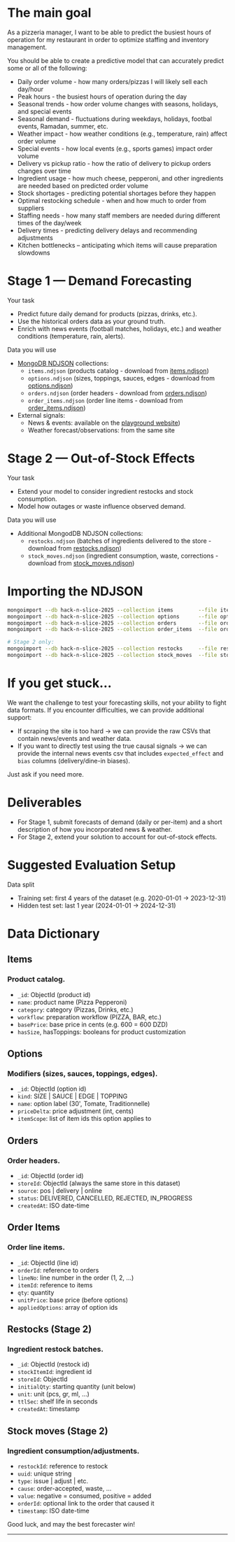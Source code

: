 # The main goal

As a pizzeria manager, I want to be able to predict the busiest hours of operation for my restaurant
in order to optimize staffing and inventory management.

You should be able to create a predictive model that can accurately predict some or all of the following:

- Daily order volume - how many orders/pizzas I will likely sell each day/hour
- Peak hours - the busiest hours of operation during the day
- Seasonal trends - how order volume changes with seasons, holidays, and special events
- Seasonal demand - fluctuations during weekdays, holidays, footbal events, Ramadan, summer, etc.
- Weather impact - how weather conditions (e.g., temperature, rain) affect order volume
- Special events - how local events (e.g., sports games) impact order volume
- Delivery vs pickup ratio - how the ratio of delivery to pickup orders changes over time
- Ingredient usage - how much cheese, pepperoni, and other ingredients are needed based on predicted order volume
- Stock shortages - predicting potential shortages before they happen
- Optimal restocking schedule - when and how much to order from suppliers
- Staffing needs - how many staff members are needed during different times of the day/week
- Delivery times - predicting delivery delays and recommending adjustments
- Kitchen bottlenecks – anticipating which items will cause preparation slowdowns

# Stage 1 — Demand Forecasting

Your task

- Predict future daily demand for products (pizzas, drinks, etc.).
- Use the historical orders data as your ground truth.
- Enrich with news events (football matches, holidays, etc.) and weather conditions (temperature, rain, alerts).

Data you will use

- [MongoDB NDJSON] collections:
    - `items.ndjson` (products catalog - download from [items.ndjson])
    - `options.ndjson` (sizes, toppings, sauces, edges - download from [options.ndjson])
    - `orders.ndjson` (order headers - download from [orders.ndjson])
    - `order_items.ndjson` (order line items - download from [order_items.ndjson])
- External signals:
    - News & events: available on the [playground website])
    - Weather forecast/observations: from the same site

# Stage 2 — Out-of-Stock Effects

Your task

- Extend your model to consider ingredient restocks and stock consumption.
- Model how outages or waste influence observed demand.

Data you will use

- Additional MongodDB NDJSON collections:
    - `restocks.ndjson` (batches of ingredients delivered to the store - download from [restocks.ndjson])
    - `stock_moves.ndjson` (ingredient consumption, waste, corrections - download from [stock_moves.ndjson])

# Importing the NDJSON

```bash
mongoimport --db hack-n-slice-2025 --collection items        --file items.ndjson
mongoimport --db hack-n-slice-2025 --collection options      --file options.ndjson
mongoimport --db hack-n-slice-2025 --collection orders       --file orders.ndjson
mongoimport --db hack-n-slice-2025 --collection order_items  --file order_items.ndjson

# Stage 2 only:
mongoimport --db hack-n-slice-2025 --collection restocks     --file restocks.ndjson
mongoimport --db hack-n-slice-2025 --collection stock_moves  --file stock_moves.ndjson
```

# If you get stuck…

We want the challenge to test your forecasting skills, not your ability to fight data formats. If you
encounter difficulties, we can provide additional support:

- If scraping the site is too hard → we can provide the raw CSVs that contain news/events and weather data.
- If you want to directly test using the true causal signals → we can provide the internal news events csv that
  includes `expected_effect` and `bias` columns (delivery/dine-in biases).

Just ask if you need more.

# Deliverables

- For Stage 1, submit forecasts of demand (daily or per-item) and a short description of how
  you incorporated news & weather.
- For Stage 2, extend your solution to account for out-of-stock effects.

# Suggested Evaluation Setup

Data split

- Training set: first 4 years of the dataset (e.g. 2020-01-01 → 2023-12-31)
- Hidden test set: last 1 year (2024-01-01 → 2024-12-31)

# Data Dictionary

## Items
### Product catalog.

- `_id`: ObjectId (product id)
- `name`: product name (Pizza Pepperoni)
- `category`: category (Pizzas, Drinks, etc.)
- `workflow`: preparation workflow (PIZZA, BAR, etc.)
- `basePrice`: base price in cents (e.g. 600 = 600 DZD)
- `hasSize`, hasToppings: booleans for product customization

## Options
### Modifiers (sizes, sauces, toppings, edges).

- `_id`: ObjectId (option id)
- `kind`: SIZE | SAUCE | EDGE | TOPPING
- `name`: option label (30', Tomate, Traditionnelle)
- `priceDelta`: price adjustment (int, cents)
- `itemScope`: list of item ids this option applies to

## Orders
### Order headers.

- `_id`: ObjectId (order id)
- `storeId`: ObjectId (always the same store in this dataset)
- `source`: pos | delivery | online
- `status`: DELIVERED, CANCELLED, REJECTED, IN_PROGRESS
- `createdAt`: ISO date-time

## Order Items
### Order line items.

- `_id`: ObjectId (line id)
- `orderId`: reference to orders
- `lineNo`: line number in the order (1, 2, …)
- `itemId`: reference to items
- `qty`: quantity
- `unitPrice`: base price (before options)
- `appliedOptions`: array of option ids

## Restocks (Stage 2)
### Ingredient restock batches.

- `_id`: ObjectId (restock id)
- `stockItemId`: ingredient id
- `storeId`: ObjectId
- `initialQty`: starting quantity (unit below)
- `unit`: unit (pcs, gr, ml, …)
- `ttlSec`: shelf life in seconds
- `createdAt`: timestamp

## Stock moves (Stage 2)
### Ingredient consumption/adjustments.

- `restockId`: reference to restock
- `uuid`: unique string
- `type`: issue | adjust | etc.
- `cause`: order-accepted, waste, …
- `value`: negative = consumed, positive = added
- `orderId`: optional link to the order that caused it
- `timestamp`: ISO date-time

Good luck, and may the best forecaster win!

---

[MongoDB NDJSON]: https://www.mongodb.com/docs/database-tools/mongoimport/#mongodb-binary-bin.mongoimport
[playground website]: https://nexopizza.github.io/hack-n-slice-constantine-2025/
[items.ndjson]: https://zot5wjpfseoymwgv.public.blob.vercel-storage.com/datasets/dynamic-demand-forecasting/items.ndjson-mUdL0RXYm2TMrbPkKC6QMylwl3ELcU.gz
[options.ndjson]: https://zot5wjpfseoymwgv.public.blob.vercel-storage.com/datasets/dynamic-demand-forecasting/options.ndjson-tL9odTf38OogRJ1WnMQXPUMAOBzleW.gz
[order_items.ndjson]: https://zot5wjpfseoymwgv.public.blob.vercel-storage.com/datasets/dynamic-demand-forecasting/order_items.ndjson-FFstMTL5hTHbSH3PmSOBxJJ0448xDS.gz
[orders.ndjson]: https://zot5wjpfseoymwgv.public.blob.vercel-storage.com/datasets/dynamic-demand-forecasting/orders.ndjson-imk5Hv1UzVVmC7dBuVKlcQITb1TEPC.gz
[restocks.ndjson]: https://zot5wjpfseoymwgv.public.blob.vercel-storage.com/datasets/dynamic-demand-forecasting/restocks.ndjson-NwdwaL61TWoJlK17k1GqQPFQqKVxss.gz
[stock_moves.ndjson]: https://zot5wjpfseoymwgv.public.blob.vercel-storage.com/datasets/dynamic-demand-forecasting/stock_moves.ndjson-34wCXuWoW3diAOs0ovypJWzXVJhiNN.gz

